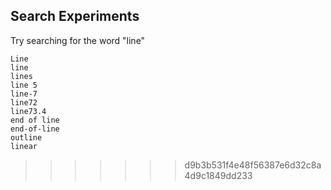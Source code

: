 ## Search Experiments
Try searching for the word "line"

```
Line
line
lines
line 5
line-7
line72
line73.4
end of line
end-of-line
outline
linear
```

>>>>>>> d9b3b531f4e48f56387e6d32c8a4d9c1849dd233